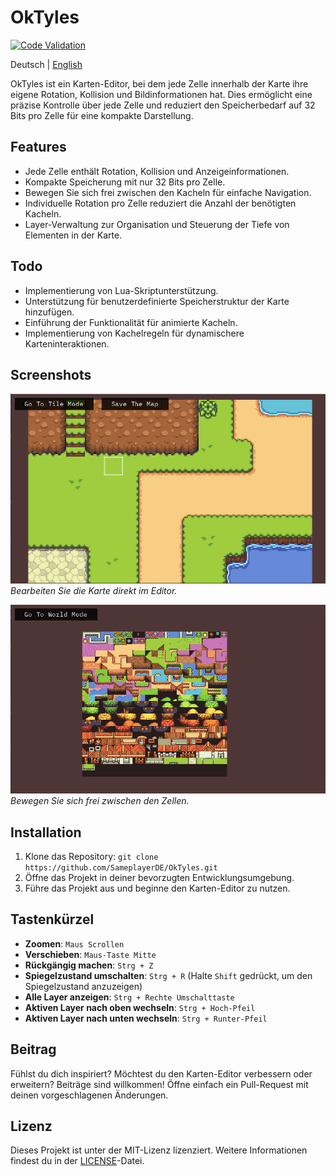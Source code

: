# OkTyles

[![Code Validation](https://github.com/SameplayerDE/OkTyles/actions/workflows/compile.yml/badge.svg)](https://github.com/SameplayerDE/OkTyles/actions/workflows/compile.yml)

Deutsch | [English](README.md)

OkTyles ist ein Karten-Editor, bei dem jede Zelle innerhalb der Karte ihre eigene Rotation, Kollision und Bildinformationen hat. Dies ermöglicht eine präzise Kontrolle über jede Zelle und reduziert den Speicherbedarf auf 32 Bits pro Zelle für eine kompakte Darstellung.

## Features

- Jede Zelle enthält Rotation, Kollision und Anzeigeinformationen.
- Kompakte Speicherung mit nur 32 Bits pro Zelle.
- Bewegen Sie sich frei zwischen den Kacheln für einfache Navigation.
- Individuelle Rotation pro Zelle reduziert die Anzahl der benötigten Kacheln.
- Layer-Verwaltung zur Organisation und Steuerung der Tiefe von Elementen in der Karte.

## Todo

- Implementierung von Lua-Skriptunterstützung.
- Unterstützung für benutzerdefinierte Speicherstruktur der Karte hinzufügen.
- Einführung der Funktionalität für animierte Kacheln.
- Implementierung von Kachelregeln für dynamischere Karteninteraktionen.

## Screenshots

![Karte bearbeiten](Assets/image0.PNG)
*Bearbeiten Sie die Karte direkt im Editor.*

![Freie Bewegung](Assets/image1.PNG)
*Bewegen Sie sich frei zwischen den Zellen.*

## Installation

1. Klone das Repository: `git clone https://github.com/SameplayerDE/OkTyles.git`
2. Öffne das Projekt in deiner bevorzugten Entwicklungsumgebung.
3. Führe das Projekt aus und beginne den Karten-Editor zu nutzen.

## Tastenkürzel

- **Zoomen**: `Maus Scrollen`
- **Verschieben**: `Maus-Taste Mitte`
- **Rückgängig machen**: `Strg + Z`
- **Spiegelzustand umschalten**: `Strg + R` (Halte `Shift` gedrückt, um den Spiegelzustand anzuzeigen)
- **Alle Layer anzeigen**: `Strg + Rechte Umschalttaste`
- **Aktiven Layer nach oben wechseln**: `Strg + Hoch-Pfeil`
- **Aktiven Layer nach unten wechseln**: `Strg + Runter-Pfeil`

## Beitrag

Fühlst du dich inspiriert? Möchtest du den Karten-Editor verbessern oder erweitern? Beiträge sind willkommen! Öffne einfach ein Pull-Request mit deinen vorgeschlagenen Änderungen.

## Lizenz

Dieses Projekt ist unter der MIT-Lizenz lizenziert. Weitere Informationen findest du in der [LICENSE](https://github.com/SameplayerDE/OkTyles/blob/master/LICENSE)-Datei.
